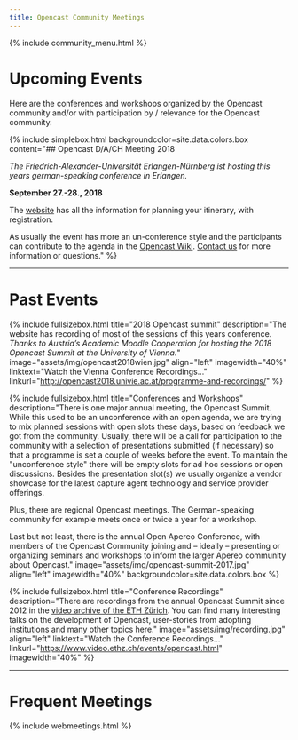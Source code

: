 ```yaml
---
title: Opencast Community Meetings
---
```


{% include community_menu.html %}

# Upcoming Events
Here are the conferences and workshops organized by the Opencast community and/or with participation by / relevance for the Opencast community.

{% include simplebox.html backgroundcolor=site.data.colors.box
content="## Opencast D/A/CH Meeting 2018

*The Friedrich-Alexander-Universität Erlangen-Nürnberg ist hosting this years german-speaking conference in Erlangen.*

**September 27.-28., 2018**

The [website](https://www.opencast.fau.de/) has all the information for planning your itinerary, with registration.

As usually the event has more an un-conference style and the participants can contribute to the agenda in the [Opencast Wiki](https://opencast.jira.com/wiki/spaces/MHDE/pages/368607233/Themen+f+r+das+Treffen+der+DACH+Community+2018).
[Contact us](http://www.opencast.org/events) for more information or questions." %}

---

# Past Events

{% include fullsizebox.html
title="2018 Opencast summit"
description="The website has recording of most of the sessions of this years conference.
*Thanks to Austria’s Academic Moodle Cooperation for hosting the 2018 Opencast Summit at the University of Vienna.*"
image="assets/img/opencast2018wien.jpg"
align="left"
imagewidth="40%"
linktext="Watch the Vienna Conference Recordings..."
linkurl="http://opencast2018.univie.ac.at/programme-and-recordings/"
%}

{% include fullsizebox.html
title="Conferences and Workshops"
description="There is one major annual meeting, the Opencast Summit. While this used to be an unconference with an open agenda, we are trying to mix planned sessions with open slots these days, based on feedback we got from the community. Usually, there will be a call for participation to the community with a selection of presentations submitted (if necessary) so that a programme is set a couple of weeks before the event. To maintain the \"unconference style\" there will be empty slots for ad hoc sessions or open discussions. Besides the presentation slot(s) we usually organize a vendor showcase for the latest capture agent technology and service provider offerings.

Plus, there are regional Opencast meetings. The German-speaking community for example meets once or twice a year for a workshop.

Last but not least, there is the annual Open Apereo Conference, with members of the Opencast Community joining and – ideally – presenting or organizing seminars and workshops to inform the larger Apereo community about Opencast."
image="assets/img/opencast-summit-2017.jpg"
align="left"
imagewidth="40%"
backgroundcolor=site.data.colors.box
%}


{% include fullsizebox.html
title="Conference Recordings"
description="There are recordings from the annual Opencast Summit since 2012 in the [video archive of the ETH Zürich](https://www.video.ethz.ch/events/opencast.html). You can find many interesting talks on the development of Opencast, user-stories from adopting institutions and many other topics here."
image="assets/img/recording.jpg"
align="left"
linktext="Watch the Conference Recordings..."
linkurl="https://www.video.ethz.ch/events/opencast.html"
imagewidth="40%"
%}

---

# Frequent Meetings

{% include webmeetings.html %}
